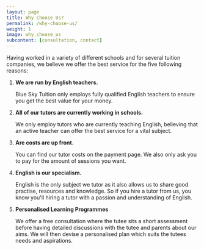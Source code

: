```yaml
---
layout: page
title: Why Choose Us?
permalink: /why-choose-us/
weight: 1
image: why_choose_us
subcontent: [consultation, contact]
---
```


Having worked in a variety of different schools and for several tuition companies, we believe we offer the best service for the five following reasons:

1. **We are run by English teachers.**

    Blue Sky Tuition only employs fully qualified English teachers to ensure you get the best value for your money.

2. **All of our tutors are currently working in schools.**

    We only employ tutors who are currently teaching English, believing that an active teacher can offer the best service for a vital subject.

3. **Are costs are up front.**

    You can find our tutor costs on the payment page. We also only ask you to pay for the amount of sessions you want.

4. **English is our specialism.**

    English is the only subject we tutor as it also allows us to share good practise, resources and knowledge. So if you hire a tutor from us, you know you'll hiring a tutor with a passion and understanding of English.

5. **Personalised Learning Programmes**

    We offer a free consultation where the tutee sits a short assessment before having detailed discussions with the tutee and parents about our aims. We will then devise a personalised plan which suits the tutees needs and aspirations.
